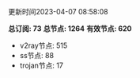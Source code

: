更新时间2023-04-07 08:58:08

**总订阅: 73**
**总节点: 1264**
**有效节点: 620**
- v2ray节点: 515
- ss节点: 88
- trojan节点: 17
